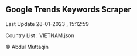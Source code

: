 

## Google Trends Keywords Scraper 
 
Last Update 28-01-2023 , 15:12:59

Country List :
VIETNAM.json



© Abdul Muttaqin 
